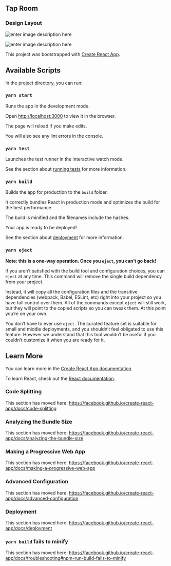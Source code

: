 
## Tap Room

  

  

### Design Layout

  ![enter image description here](https://lh3.googleusercontent.com/Gkq2viYuDRwVFLytbxzu6XR3jpbE_cWWds9fm3HkUJv7BTaEL2e54lbvXFYEgWXKlrb1mNqn0_w "1000mb")






![enter image description here](https://lh3.googleusercontent.com/jqnmC8yw8SPqMY_rJ71_lQt_DFlkj-ylQsWh285H1vWUxTkwz0xlS2BlelD3YG-9pwjKYntHcnU=s700  "Tap")

  

This project was bootstrapped with [Create React App](https://github.com/facebook/create-react-app).

  

  

## Available Scripts

  

  

In the project directory, you can run:

  

  

### `yarn start`

  

  

Runs the app in the development mode.<br  />

  

Open [http://localhost:3000](http://localhost:3000) to view it in the browser.

  

  

The page will reload if you make edits.<br  />

  

You will also see any lint errors in the console.

  

  

### `yarn test`

  

  

Launches the test runner in the interactive watch mode.<br  />

  

See the section about [running tests](https://facebook.github.io/create-react-app/docs/running-tests) for more information.

  

  

### `yarn build`

  

  

Builds the app for production to the `build` folder.<br  />

  

It correctly bundles React in production mode and optimizes the build for the best performance.

  

  

The build is minified and the filenames include the hashes.<br  />

  

Your app is ready to be deployed!

  

  

See the section about [deployment](https://facebook.github.io/create-react-app/docs/deployment) for more information.

  

  

### `yarn eject`

  

  

**Note: this is a one-way operation. Once you `eject`, you can’t go back!**

  

  

If you aren’t satisfied with the build tool and configuration choices, you can `eject` at any time. This command will remove the single build dependency from your project.

  

  

Instead, it will copy all the configuration files and the transitive dependencies (webpack, Babel, ESLint, etc) right into your project so you have full control over them. All of the commands except `eject` will still work, but they will point to the copied scripts so you can tweak them. At this point you’re on your own.

  

  

You don’t have to ever use `eject`. The curated feature set is suitable for small and middle deployments, and you shouldn’t feel obligated to use this feature. However we understand that this tool wouldn’t be useful if you couldn’t customize it when you are ready for it.

  

  

## Learn More

  

  

You can learn more in the [Create React App documentation](https://facebook.github.io/create-react-app/docs/getting-started).

  

  

To learn React, check out the [React documentation](https://reactjs.org/).

  

  

### Code Splitting

  

  

This section has moved here: https://facebook.github.io/create-react-app/docs/code-splitting

  

  

### Analyzing the Bundle Size

  

  

This section has moved here: https://facebook.github.io/create-react-app/docs/analyzing-the-bundle-size

  

  

### Making a Progressive Web App

  

  

This section has moved here: https://facebook.github.io/create-react-app/docs/making-a-progressive-web-app

  

  

### Advanced Configuration

  

  

This section has moved here: https://facebook.github.io/create-react-app/docs/advanced-configuration

  

  

### Deployment

  

  

This section has moved here: https://facebook.github.io/create-react-app/docs/deployment

  

  

### `yarn build` fails to minify

  

  

This section has moved here: https://facebook.github.io/create-react-app/docs/troubleshooting#npm-run-build-fails-to-minify